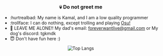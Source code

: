 <div align="center">

### :skull: Do not greet me

<div align="left">
  
- :hurtrealbad: My name is Kamal, and I am a low quality programmer
- :trollface: I can do nothing, except trolling and playing [Osu!](https://github.com/ppy/osu)
- :hocho: LEAVE ME ALONE!! My dad's email: foreverwantlive@gmail.com or My dog's discord: tgkmdk
- :innocent: Don't have fun here :)

</div>

<div align="center">

![Top Langs](https://github-readme-stats.vercel.app/api/top-langs/?username=tgkzz&layout=compact)

</div>

</div>
